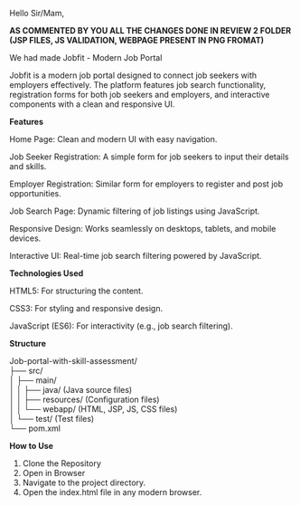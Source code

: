 Hello Sir/Mam,

__AS COMMENTED BY YOU ALL THE CHANGES DONE IN REVIEW 2 FOLDER (JSP FILES, JS VALIDATION, WEBPAGE PRESENT IN PNG FROMAT)__

We had made Jobfit - Modern Job Portal

Jobfit is a modern job portal designed to connect job seekers with employers effectively. The platform features job search functionality, registration forms for both job seekers and employers, and interactive components with a clean and responsive UI.


__Features__

Home Page: Clean and modern UI with easy navigation.

Job Seeker Registration: A simple form for job seekers to input their details and skills.

Employer Registration: Similar form for employers to register and post job opportunities.

Job Search Page: Dynamic filtering of job listings using JavaScript.

Responsive Design: Works seamlessly on desktops, tablets, and mobile devices.

Interactive UI: Real-time job search filtering powered by JavaScript.


__Technologies Used__

HTML5: For structuring the content.

CSS3: For styling and responsive design.

JavaScript (ES6): For interactivity (e.g., job search filtering).

__Structure__

Job-portal-with-skill-assessment/  
├── src/  
│    ├── main/  
│    │    ├── java/               (Java source files)  
│    │    ├── resources/          (Configuration files)  
│    │    └── webapp/             (HTML, JSP, JS, CSS files)  
│    └── test/                   (Test files)  
└── pom.xml  



__How to Use__
1. Clone the Repository
2. Open in Browser
3. Navigate to the project directory.
4. Open the index.html file in any modern browser.
